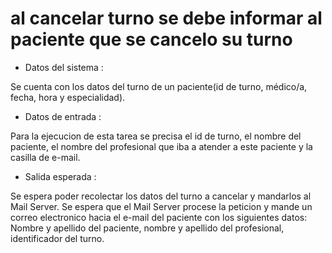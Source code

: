 # al cancelar turno se debe informar al paciente que se cancelo su turno

- Datos del sistema :

Se cuenta con los datos del turno de un paciente(id de turno, médico/a, fecha, hora y especialidad).

- Datos de entrada :

Para la ejecucion de esta tarea se precisa el id de turno, el nombre del paciente, el nombre del profesional que iba a atender a este paciente y la casilla de e-mail.

- Salida esperada :

Se espera poder recolectar los datos del turno a cancelar y mandarlos al Mail Server.
Se espera que el Mail Server procese la peticion y mande un correo electronico hacia el e-mail del paciente con los siguientes datos: Nombre y apellido del paciente, nombre y apellido del profesional, identificador del turno.